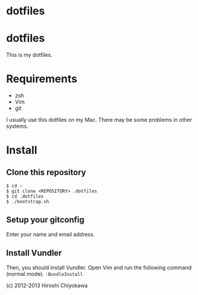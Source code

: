 dotfiles
========

# dotfiles
This is my dotfiles.

# Requirements
- zsh
- Vim
- git

I usually use this dotfiles on my Mac. There may be some problems in other systems.

# Install
## Clone this repository
```
$ cd ~
$ git clone <REPOSITORY> .dotfiles
$ cd .dotfiles
$ ./bootstrap.sh
```

## Setup your gitconfig
Enter your name and email address.

## Install Vundler
Then, you should install Vundler.
Open Vim and run the following command (normal mode).
```:BundleInstall```

(c) 2012-2013 Hiroshi Chiyokawa
